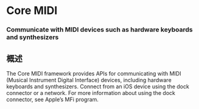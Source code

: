 # Core MIDI
### Communicate with MIDI devices such as hardware keyboards and synthesizers
## 概述
The Core MIDI framework provides APIs for communicating with MIDI (Musical Instrument Digital Interface) devices, including hardware keyboards and synthesizers. Connect from an iOS device using the dock connector or a network. For more information about using the dock connector, see Apple’s MFi program.
